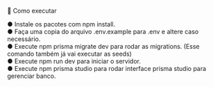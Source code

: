 🚀 Como executar

● Instale os pacotes com npm install.<br>
● Faça uma copia do arquivo .env.example para .env e altere caso necessário.<br>
● Execute npm prisma migrate dev para rodar as migrations. (Esse comando também já vai executar as seeds)<br>
● Execute npm run dev para iniciar o servidor.<br>
● Execute npm prisma studio para rodar interface prisma studio para gerenciar banco.<br>
